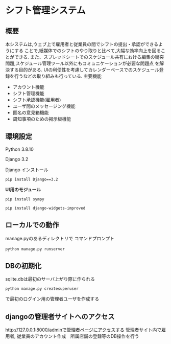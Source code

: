 # シフト管理システム
## 概要
本システムは,ウェブ上で雇用者と従業員の間でシフトの提出・承認ができるようにする
ことで,紙媒体でのシフトのやり取りと比べて,大幅な効率向上を図ることができる.
また、スプレッドシートでのスケジュール共有における編集の衝突問題,スケジュール管理ツール以外にもコミュニケーションが必要な問題点
を解決する目的がある. UIの利便性を考慮してカレンダーベースでのスケジュール登録を行うなどの取り組みも行っている.
主要機能
* アカウント機能
* シフト管理機能
* シフト承認機能(雇用者)
* ユーザ間のメッセージング機能
* 匿名の意見箱機能
* 周知事項のための掲示板機能
## 環境設定
Python 3.8.10 

Django 3.2

Django インストール
```
pip install Django==3.2
```
**UI用のモジュール**
```
pip install sympy
```
```
pip install django-widgets-improved
```
## ローカルでの動作
manage.pyのあるディレクトリで コマンドプロンプト
```
python manage.py runserver　
```
## DBの初期化
sqlite.dbは最初のサーバ上がり際に作られる
```
python manage.py createsuperuser
```
で最初のログイン用の管理者ユーザを作成する

## djangoの管理者サイトへのアクセス
http://127.0.0.1:8000/adminで管理者ページにアクセスする
管理者サイト内で雇用者, 従業員のアカウント作成　所属店舗の登録等のDB操作を行う
